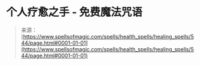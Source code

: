 <!--yml

category: 未分类

date: 2024-06-12 18:33:19

-->

# 个人疗愈之手 - 免费魔法咒语

> 来源：[https://www.spellsofmagic.com/spells/health_spells/healing_spells/544/page.html#0001-01-01](https://www.spellsofmagic.com/spells/health_spells/healing_spells/544/page.html#0001-01-01)
